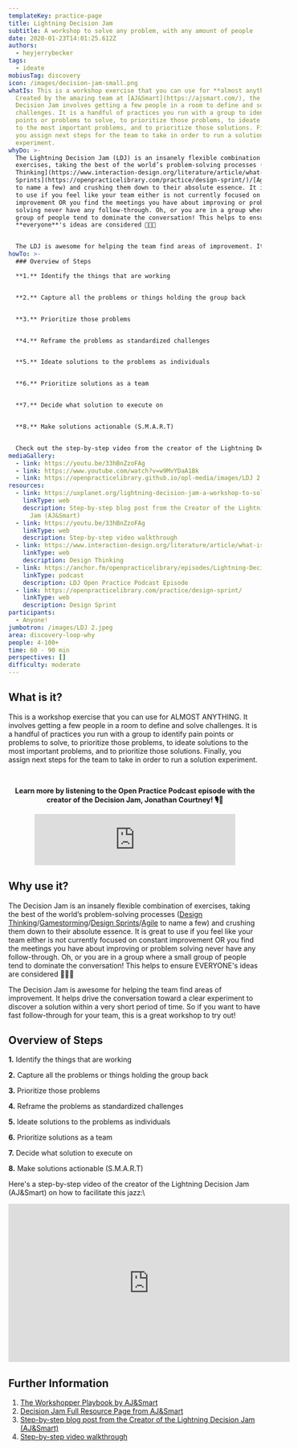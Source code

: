 ```yaml
---
templateKey: practice-page
title: Lightning Decision Jam
subtitle: A workshop to solve any problem, with any amount of people
date: 2020-01-23T14:01:25.612Z
authors:
  - heyjerrybecker
tags:
  - ideate
mobiusTag: discovery
icon: /images/decision-jam-small.png
whatIs: This is a workshop exercise that you can use for **almost anything**.
  Created by the amazing team at [AJ&Smart](https://ajsmart.com/), the Lightning
  Decision Jam involves getting a few people in a room to define and solve
  challenges. It is a handful of practices you run with a group to identify pain
  points or problems to solve, to prioritize those problems, to ideate solutions
  to the most important problems, and to prioritize those solutions. Finally,
  you assign next steps for the team to take in order to run a solution
  experiment.
whyDo: >-
  The Lightning Decision Jam (LDJ) is an insanely flexible combination of
  exercises, taking the best of the world’s problem-solving processes ([Design
  Thinking](https://www.interaction-design.org/literature/article/what-is-design-thinking-and-why-is-it-so-popular)/[Gamestorming](https://gamestorming.com/)/[Design
  Sprints](https://openpracticelibrary.com/practice/design-sprint/)/[Agile](http://www.agilenutshell.com/)
  to name a few) and crushing them down to their absolute essence. It is great
  to use if you feel like your team either is not currently focused on constant
  improvement OR you find the meetings you have about improving or problem
  solving never have any follow-through. Oh, or you are in a group where a small
  group of people tend to dominate the conversation! This helps to ensure
  **everyone**'s ideas are considered 👏👏👏


  The LDJ is awesome for helping the team find areas of improvement. It helps drive the conversation toward a clear experiment to discover a solution within a very short period of time. So if you want to have fast follow-through for your team, this is a great workshop to try out!
howTo: >-
  ### Overview of Steps

  **1.** Identify the things that are working


  **2.** Capture all the problems or things holding the group back


  **3.** Prioritize those problems


  **4.** Reframe the problems as standardized challenges


  **5.** Ideate solutions to the problems as individuals


  **6.** Prioritize solutions as a team


  **7.** Decide what solution to execute on


  **8.** Make solutions actionable (S.M.A.R.T)


  Check out the step-by-step video from the creator of the Lightning Decision Jam (AJ&Smart) in the gallery below on how to facilitate this jazz.
mediaGallery:
  - link: https://youtu.be/33hBnZzoFAg
  - link: https://www.youtube.com/watch?v=w9MvYDaA1Bk
  - link: https://openpracticelibrary.github.io/opl-media/images/LDJ 2.jpeg
resources:
  - link: https://uxplanet.org/lightning-decision-jam-a-workshop-to-solve-any-problem-65bb42af41dc
    linkType: web
    description: Step-by-step blog post from the Creator of the Lightning Decision
      Jam (AJ&Smart)
  - link: https://youtu.be/33hBnZzoFAg
    linkType: web
    description: Step-by-step video walkthrough
  - link: https://www.interaction-design.org/literature/article/what-is-design-thinking-and-why-is-it-so-popular
    linkType: web
    description: Design Thinking
  - link: https://anchor.fm/openpracticelibrary/episodes/Lightning-Decision-Jam-w-Jonathan-Courtney-ee9dqi
    linkType: podcast
    description: LDJ Open Practice Podcast Episode
  - link: https://openpracticelibrary.com/practice/design-sprint/
    linkType: web
    description: Design Sprint
participants:
  - Anyone!
jumbotron: /images/LDJ 2.jpeg
area: discovery-loop-why
people: 4-100+
time: 60 - 90 min
perspectives: []
difficulty: moderate
---
```

## What is it?

This is a workshop exercise that you can use for ALMOST ANYTHING. It involves getting a few people in a room to define and solve challenges. It is a handful of practices you run with a group to identify pain points or problems to solve, to prioritize those problems, to ideate solutions to the most important problems, and to prioritize those solutions. Finally, you assign next steps for the team to take in order to run a solution experiment.

\
**<div align="center">Learn more by listening to the Open Practice Podcast episode with the creator of the Decision Jam, Jonathan Courtney! 🎙️🌠</div>**

<div align="center"><iframe src="https://anchor.fm/openpracticelibrary/embed/episodes/Lightning-Decision-Jam-w-Jonathan-Courtney-ee9dqi" height="102px" width="400px" frameborder="0" scrolling="no"></iframe></div>

## Why use it?

The Decision Jam is an insanely flexible combination of exercises, taking the best of the world’s problem-solving processes ([Design Thinking](https://www.interaction-design.org/literature/article/what-is-design-thinking-and-why-is-it-so-popular)/[Gamestorming](https://gamestorming.com/)/[Design Sprints](https://openpracticelibrary.com/practice/design-sprint/)/[Agile](http://www.agilenutshell.com/) to name a few) and crushing them down to their absolute essence. It is great to use if you feel like your team either is not currently focused on constant improvement OR you find the meetings you have about improving or problem solving never have any follow-through. Oh, or you are in a group where a small group of people tend to dominate the conversation! This helps to ensure EVERYONE's ideas are considered 👏👏👏

The Decision Jam is awesome for helping the team find areas of improvement. It helps drive the conversation toward a clear experiment to discover a solution within a very short period of time. So if you want to have fast follow-through for your team, this is a great workshop to try out!

## Overview of Steps

**1.** Identify the things that are working

**2.** Capture all the problems or things holding the group back

**3.** Prioritize those problems

**4.** Reframe the problems as standardized challenges

**5.** Ideate solutions to the problems as individuals

**6.** Prioritize solutions as a team

**7.** Decide what solution to execute on

**8.** Make solutions actionable (S.M.A.R.T)

Here's a step-by-step video of the creator of the Lightning Decision Jam (AJ&Smart) on how to facilitate this jazz:\

<iframe width="560" height="315" src="https://www.youtube.com/embed/33hBnZzoFAg" frameborder="0" allow="accelerometer; autoplay; encrypted-media; gyroscope; picture-in-picture" allowfullscreen></iframe>

## Further Information

1. [The Workshopper Playbook by AJ&Smart](https://www.workshopperplaybook.com/ordernow)
2. [Decision Jam Full Resource Page from AJ&Smart](https://ajsmart.com/ldj)
3. [Step-by-step blog post from the Creator of the Lightning Decision Jam (AJ&Smart)](https://uxplanet.org/lightning-decision-jam-a-workshop-to-solve-any-problem-65bb42af41dc)
4. [Step-by-step video walkthrough](https://youtu.be/33hBnZzoFAg)

